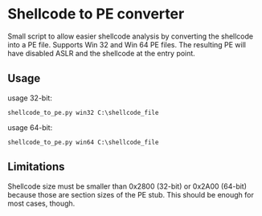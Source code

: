 # Shellcode to PE converter

Small script to allow easier shellcode analysis by converting the shellcode into a PE file. Supports Win 32 and Win 64 PE files. 
The resulting PE will have disabled ASLR and the shellcode at the entry point.

## Usage

usage 32-bit:

```
shellcode_to_pe.py win32 C:\shellcode_file
```

usage 64-bit:

```
shellcode_to_pe.py win64 C:\shellcode_file
```

## Limitations

Shellcode size must be smaller than 0x2800 (32-bit) or 0x2A00 (64-bit) because those are section sizes of the PE stub.
This should be enough for most cases, though. 
